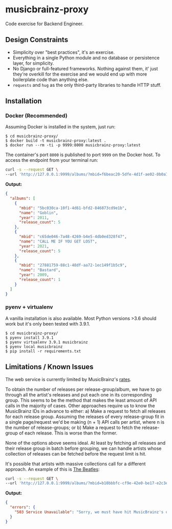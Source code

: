 # musicbrainz-proxy

Code exercise for Backend Engineer.

## Design Constraints

- Simplicity over "best practices", it's an exercise.
- Everything in a single Python module and no database or persistence layer,
    for simplicity.
- No Django or full-featured frameworks. Nothing against them, it' just they're
    overkill for the exercise and we would end up with more boilerplate
    code than anything else.
- `requests` and `hug` as the only third-party libraries to handle HTTP stuff.


## Installation

### Docker (Recommended)

Assuming Docker is installed in the system, just run:

```shell
$ cd musicbrainz-proxy/
$ docker build -t musicbrainz-proxy:latest .
$ docker run --rm -ti -p 9999:8000 musicbrainz-proxy:latest
```

The container's port `8000` is published to port `9999` on the Docker host. To access
the endpoint from your terminal run:

```bash
curl -s --request GET \
--url 'http://127.0.0.1:9999/albums/?mbid=f6beac20-5dfe-4d1f-ae02-0b0a740aafd6&offset=4&limit=37' | jq
```

**Output:**

```json
{
  "albums": [
    {
      "mbid": "5bc030ca-10f1-4d61-bfd2-846873cd9e1b",
      "name": "Goblin",
      "year": 2011,
      "release_count": 5
    },
    {
      "mbid": "c65de046-7a48-4269-b4e5-4db0ed328f47",
      "name": "CALL ME IF YOU GET LOST",
      "year": 2021,
      "release_count": 5
    },
    {
      "mbid": "27881759-88c1-48df-aa72-1ec149f1b5c9",
      "name": "Bastard",
      "year": 2009,
      "release_count": 1
    }
  ]
}
```

### pyenv + virtualenv

A vanilla installation is also available. Most Python versions >3.6 should work
but it's only been tested with 3.9.1.

```shell
$ cd musicbrainz-proxy/
$ pyenv install 3.9.1
$ pyenv virtualenv 3.9.1 musicbrainz
$ pyenv local musicbrainz
$ pip install -r requirements.txt
```


## Limitations / Known Issues

The web service is currently limited by MusicBrainz's [rates](https://musicbrainz.org/doc/MusicBrainz_API/Rate_Limiting).

To obtain the number of releases per release-group/album, we have to go through
all the artist's releases and put each one in its corresponding group. This seems
to be the method that makes the least amount of API calls in the majority of cases.
Other approaches require us to know the MusicBrainz IDs in advance to either:
    a) Make a request to fetch all releases for each release group. Assuming the
    releases of every release-group fit in a single page/request we'd be making
    (n + 1) API calls per artist, where n is the number of release-groups; or
    b) Make a request to fetch the release-group of each release. This is worse
    than the former.

None of the options above seems ideal. At least by fetching all releases and their
release group in batch before grouping, we can handle artists whose collection of
releases can be fetched before the request limit is hit.

It's possible that artists with massive collections call for a different approach.
An example of this is [The Beatles](https://musicbrainz.org/artist/b10bbbfc-cf9e-42e0-be17-e2c3e1d2600d):

```bash
curl -s --request GET \
--url 'http://127.0.0.1:9999/albums/?mbid=b10bbbfc-cf9e-42e0-be17-e2c3e1d2600d' | jq
```

**Output:**

```json
{
  "errors": {
    "503 Service Unavailable": "Sorry, we must have hit MusicBrainz's quota. Please try again in a minute after it resets."
  }
}
```